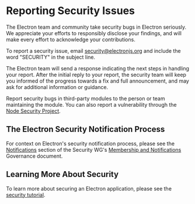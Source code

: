 # Reporting Security Issues

The Electron team and community take security bugs in Electron seriously. We appreciate your efforts to responsibly disclose your findings, and will make every effort to acknowledge your contributions.

To report a security issue, email [security@electronjs.org](mailto:security@electronjs.org) and include the word "SECURITY" in the subject line.

The Electron team will send a response indicating the next steps in handling your report. After the initial reply to your report, the security team will keep you informed of the progress towards a fix and full announcement, and may ask for additional information or guidance.

Report security bugs in third-party modules to the person or team maintaining the module. You can also report a vulnerability through the [Node Security Project](https://nodesecurity.io/report).

## The Electron Security Notification Process

For context on Electron's security notification process, please see the [Notifications](https://github.com/electron/governance/blob/master/wg-security/membership-and-notifications.md#notifications) section of the Security WG's [Membership and Notifications](https://github.com/electron/governance/blob/master/wg-security/membership-and-notifications.md) Governance document.

## Learning More About Security
To learn more about securing an Electron application, please see the [security tutorial](docs/tutorial/security.md).

